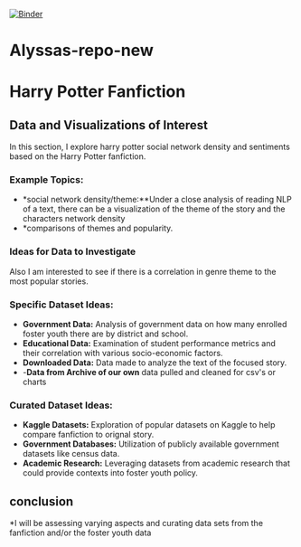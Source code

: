 [![Binder](https://mybinder.org/badge_logo.svg)](https://mybinder.org/v2/gh/adehaven/Alyssa-s-new-repo/HEAD)

# Alyssas-repo-new
# Harry Potter Fanfiction 

## Data and Visualizations of Interest
In this section, I explore harry potter social network density and sentiments based on the Harry Potter fanfiction.
### Example Topics:
- *social network density/theme:**Under a close analysis of reading NLP of a text, there can be a visualization of the theme of the story and the characters network density
- *comparisons of themes and popularity.

### Ideas for Data to Investigate
Also I am interested to see if there is a correlation in genre theme to the most popular stories.

### Specific Dataset Ideas:
- **Government Data:** Analysis of government data on how many enrolled foster youth there are by district and school.
- **Educational Data:** Examination of student performance metrics and their correlation with various socio-economic factors.
- **Downloaded Data:** Data made to analyze the text of the focused story.
- -**Data from Archive of our own** data pulled and cleaned for csv's or charts


### Curated Dataset Ideas:
- **Kaggle Datasets:** Exploration of popular datasets on Kaggle to help compare fanfiction to orignal story.
- **Government Databases:** Utilization of publicly available government datasets like census data.
- **Academic Research:** Leveraging datasets from academic research that could provide contexts into foster youth policy.


## conclusion 
*I will be assessing varying aspects and curating data sets from the fanfiction and/or the foster youth data
